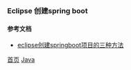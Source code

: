 ### Eclipse 创建spring boot

#### 参考文档
* [eclipse创建springboot项目的三种方法](https://blog.csdn.net/mousede/article/details/81285693)



[首页](../../README.md)  [Java](java.md)
